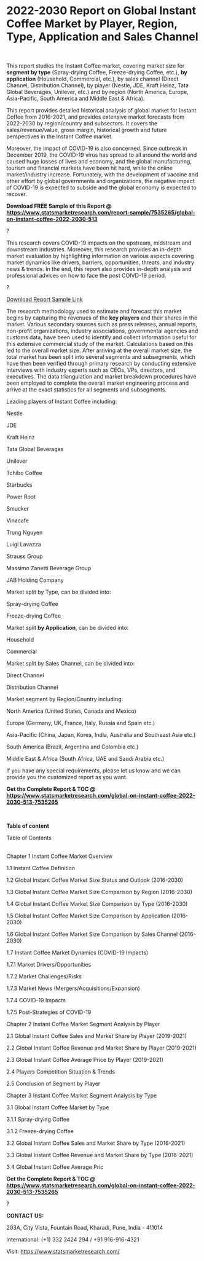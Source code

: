 <h1>2022-2030 Report on Global Instant Coffee Market by Player, Region, Type, Application and Sales Channel</h1><br/><p>This report studies the Instant Coffee market, covering market size for <strong>segment by type</strong> (Spray-drying Coffee, Freeze-drying Coffee, etc.), <strong>by application</strong> (Household, Commercial, etc.), by sales channel (Direct Channel, Distribution Channel), by player (Nestle, JDE, Kraft Heinz, Tata Global Beverages, Unilever, etc.) and by region (North America, Europe, Asia-Pacific, South America and Middle East & Africa).</p>
 
 
 
 <p>This report provides detailed historical analysis of global market for Instant Coffee from 2016-2021, and provides extensive market forecasts from 2022-2030 by region/country and subsectors. It covers the sales/revenue/value, gross margin, historical growth and future perspectives in the Instant Coffee market.</p>
 
 
 
 <p>Moreover, the impact of COVID-19 is also concerned. Since outbreak in December 2019, the COVID-19 virus has spread to all around the world and caused huge losses of lives and economy, and the global manufacturing, tourism and financial markets have been hit hard, while the online market/industry increase. Fortunately, with the development of vaccine and other effort by global governments and organizations, the negative impact of COVID-19 is expected to subside and the global economy is expected to recover.</p>
 
 
 
 <div><b>Download FREE Sample of this Report @ <a href="https://www.statsmarketresearch.com/download-free-sample/7535265/global-on-instant-coffee-2022-2030-513">https://www.statsmarketresearch.com/report-sample/7535265/global-on-instant-coffee-2022-2030-513</a></b></div>
 
 
 
 <p>? </p>
 
 
 
 <p>This research covers COVID-19 impacts on the upstream, midstream and downstream industries. Moreover, this research provides an in-depth market evaluation by highlighting information on various aspects covering market dynamics like drivers, barriers, opportunities, threats, and industry news & trends. In the end, this report also provides in-depth analysis and professional advices on how to face the post COIVD-19 period.</p>
 
 
 
 <p>? </p>
 
 
 
 <p><a href="https://www.statsmarketresearch.com/download-free-sample/7535265/global-on-instant-coffee-2022-2030-513">Download Report Sample Link</a></p>
 
 
 
 <p>The research methodology used to estimate and forecast this market begins by capturing the revenues of the <strong>key players</strong> and their shares in the market. Various secondary sources such as press releases, annual reports, non-profit organizations, industry associations, governmental agencies and customs data, have been used to identify and collect information useful for this extensive commercial study of the market. Calculations based on this led to the overall market size. After arriving at the overall market size, the total market has been split into several segments and subsegments, which have then been verified through primary research by conducting extensive interviews with industry experts such as CEOs, VPs, directors, and executives. The data triangulation and market breakdown procedures have been employed to complete the overall market engineering process and arrive at the exact statistics for all segments and subsegments.</p>
 
 
 
 <p>Leading players of Instant Coffee including:</p>
 
 
 
 <p>Nestle</p>
 
 
 
 <p>JDE</p>
 
 
 
 <p>Kraft Heinz</p>
 
 
 
 <p>Tata Global Beverages</p>
 
 
 
 <p>Unilever</p>
 
 
 
 <p>Tchibo Coffee</p>
 
 
 
 <p>Starbucks</p>
 
 
 
 <p>Power Root</p>
 
 
 
 <p>Smucker</p>
 
 
 
 <p>Vinacafe</p>
 
 
 
 <p>Trung Nguyen</p>
 
 
 
 <p>Luigi Lavazza</p>
 
 
 
 <p>Strauss Group</p>
 
 
 
 <p>Massimo Zanetti Beverage Group</p>
 
 
 
 <p>JAB Holding Company</p>
 
 
 
 <p>Market split by Type, can be divided into:</p>
 
 
 
 <p>Spray-drying Coffee</p>
 
 
 
 <p>Freeze-drying Coffee</p>
 
 
 
 <p>Market split <strong>by Application</strong>, can be divided into:</p>
 
 
 
 <p>Household</p>
 
 
 
 <p>Commercial</p>
 
 
 
 <p>Market split by Sales Channel, can be divided into:</p>
 
 
 
 <p>Direct Channel</p>
 
 
 
 <p>Distribution Channel</p>
 
 
 
 <p>Market segment by Region/Country including:</p>
 
 
 
 <p>North America (United States, Canada and Mexico)</p>
 
 
 
 <p>Europe (Germany, UK, France, Italy, Russia and Spain etc.)</p>
 
 
 
 <p>Asia-Pacific (China, Japan, Korea, India, Australia and Southeast Asia etc.)</p>
 
 
 
 <p>South America (Brazil, Argentina and Colombia etc.)</p>
 
 
 
 <p>Middle East & Africa (South Africa, UAE and Saudi Arabia etc.)</p>
 
 
 
 <p>If you have any special requirements, please let us know and we can provide you the customized report as you want.</p>
 
 
 
 <div><b>Get the Complete Report & TOC @ <a href="https://www.statsmarketresearch.com/global-on-instant-coffee-2022-2030-513-7535265">https://www.statsmarketresearch.com/global-on-instant-coffee-2022-2030-513-7535265</a></b></div>
 
 
 
 <p><br />
 
 <b>Table of content</b></p>
 
 
 
 <p>Table of Contents<br />
 
 <br />
 
 Chapter 1 Instant Coffee Market Overview<br />
 
 1.1 Instant Coffee Definition<br />
 
 1.2 Global Instant Coffee Market Size Status and Outlook (2016-2030)<br />
 
 1.3 Global Instant Coffee Market Size Comparison by Region (2016-2030)<br />
 
 1.4 Global Instant Coffee Market Size Comparison by Type (2016-2030)<br />
 
 1.5 Global Instant Coffee Market Size Comparison by Application (2016-2030)<br />
 
 1.6 Global Instant Coffee Market Size Comparison by Sales Channel (2016-2030)<br />
 
 1.7 Instant Coffee Market Dynamics (COVID-19 Impacts)<br />
 
 1.7.1 Market Drivers/Opportunities<br />
 
 1.7.2 Market Challenges/Risks<br />
 
 1.7.3 Market News (Mergers/Acquisitions/Expansion)<br />
 
 1.7.4 COVID-19 Impacts<br />
 
 1.7.5 Post-Strategies of COVID-19<br />
 
 Chapter 2 Instant Coffee Market Segment Analysis by Player<br />
 
 2.1 Global Instant Coffee Sales and Market Share by Player (2019-2021)<br />
 
 2.2 Global Instant Coffee Revenue and Market Share by Player (2019-2021)<br />
 
 2.3 Global Instant Coffee Average Price by Player (2019-2021)<br />
 
 2.4 Players Competition Situation & Trends<br />
 
 2.5 Conclusion of Segment by Player<br />
 
 Chapter 3 Instant Coffee Market Segment Analysis by Type<br />
 
 3.1 Global Instant Coffee Market by Type<br />
 
 3.1.1 Spray-drying Coffee<br />
 
 3.1.2 Freeze-drying Coffee<br />
 
 3.2 Global Instant Coffee Sales and Market Share by Type (2016-2021)<br />
 
 3.3 Global Instant Coffee Revenue and Market Share by Type (2016-2021)<br />
 
 3.4 Global Instant Coffee Average Pric</p>
 
 
 
 <div><b>Get the Complete Report & TOC @ <a href="https://www.statsmarketresearch.com/global-on-instant-coffee-2022-2030-513-7535265">https://www.statsmarketresearch.com/global-on-instant-coffee-2022-2030-513-7535265</a></b></div>
 
 
 
 <p>? </p>
 
 
 
 <p><b>CONTACT US:</b><br />
 
 203A, City Vista, Fountain Road, Kharadi, Pune, India - 411014<br />
 
 International: (+1) 332 2424 294 / +91 916-916-4321<br />
 
 Visit: <a href="https://www.statsmarketresearch.com/">https://www.statsmarketresearch.com/</a></p>